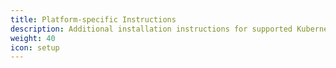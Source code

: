 ```yaml
---
title: Platform-specific Instructions
description: Additional installation instructions for supported Kubernetes platforms.
weight: 40
icon: setup
---
```


